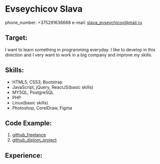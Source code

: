 # Evseychicov Slava
phone_number: +375291636668
e-mail: slava_evseychicov@mail.ru
## Target:
I want to learn something in programming everyday. I like to develop in this direction and I very want to work in a big company and improve my skills.
## Skills:
* HTML5, CSS3, Bootstrap
* JavaScript, jQuery, ReactJS(basic skills)
* MYSQL, PostgreSQL
* PHP
* Linux(basic skills)
* Photoshop, CorelDraw, Figma
## Code Example:
1. [github_freelance](https://github.com/evseychicov/web-sites-)
2. [github_diplom_project](https://github.com/evseychicov/DIPLOM)
## Experience:
